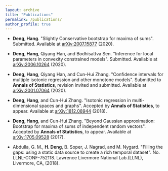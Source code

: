 ```yaml
---
layout: archive
title: "Publications"
permalink: /publications/
author_profile: true
---
```


- **Deng, Hang**. "Slightly Conservative bootstrap for maxima of sums". Submitted. Available at [arXiv:2007.15877](https://arxiv.org/abs/2007.15877) (2020).

- **Deng, Hang**, Qiyang Han, and Bodhisattva Sen. "Inference for local parameters in convexity constrained models". Submitted. Available at [arXiv:2006.10264](https://arxiv.org/abs/2006.10264) (2020).

- **Deng, Hang**, Qiyang Han, and Cun-Hui Zhang. "Confidence intervals for multiple isotonic regression and other monotone models". Submitted to **Annals of Statistics**, revision invited and submitted. Available at [arXiv:2001.07064](https://arxiv.org/abs/2001.07064) (2020).

- **Deng, Hang**, and Cun-Hui Zhang. "Isotonic regression in multi-dimensional spaces and graphs". Accepted by **Annals of Statistics**, to appear. Available at [arXiv:1812.08944](https://arxiv.org/abs/1812.08944) (2018).

- **Deng, Hang**, and Cun-Hui Zhang. "Beyond Gaussian approximation: Bootstrap for maxima of sums of independent random vectors". Accepted by **Annals of Statistics**, to appear. Available at [arXiv:1705.09528](https://arxiv.org/abs/1705.09528) (2017).

- Abdulla, G. M., **H. Deng**, B. Soper, J. Nagrad, and M. Nygard. "Filling the gaps: using a static data source to create a rich temporal dataset". No. LLNL-CONF-752118. Lawrence Livermore National Lab.(LLNL), Livermore, CA, (2018).

<!-- {% if author.googlescholar %}
  You can also find my articles on <u><a href="{{author.googlescholar}}">my Google Scholar profile</a>.</u>
{% endif %}

{% include base_path %}

{% for post in site.publications reversed %}
  {% include archive-single.html %}
{% endfor %} -->
